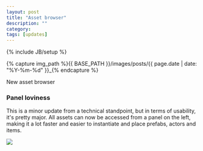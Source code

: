 ```yaml
---
layout: post
title: "Asset browser"
description: ""
category: 
tags: [updates]
---
```

{% include JB/setup %}

{% capture img_path %}{{ BASE_PATH }}/images/posts/{{ page.date | date: "%Y-%m-%d" }}_{% endcapture %}

New asset browser

<!--more-->

### Panel loviness
This is a minor update from a technical standpoint, but in terms of usability, it's pretty major. All assets can now be accessed from a panel on the left, making it a lot faster and easier to instantiate and place prefabs, actors and items.

<a href="{{ img_path }}main.jpg"><img src="{{ img_path }}browser.jpg" /></a>
